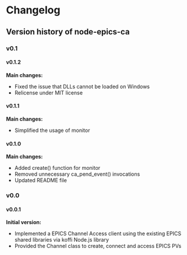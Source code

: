 # Changelog

## Version history of node-epics-ca

### v0.1

#### v0.1.2

**Main changes:**

- Fixed the issue that DLLs cannot be loaded on Windows
- Relicense under MIT license

#### v0.1.1

**Main changes:**

- Simplified the usage of monitor

#### v0.1.0

**Main changes:**

- Added create() function for monitor
- Removed unnecessary ca_pend_event() invocations
- Updated README file

### v0.0

#### v0.0.1

**Initial version:**

- Implemented a EPICS Channel Access client using the existing EPICS shared libraries via koffi Node.js library
- Provided the Channel class to create, connect and access EPICS PVs




